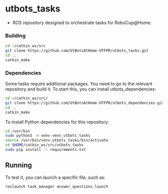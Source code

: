 # utbots_tasks
- ROS repository designed to orchestrate tasks for RoboCup@Home.

### Building

```bash
cd ~/catkin_ws/src
git clone https://github.com/UtBotsAtHome-UTFPR/utbots_tasks.git
cd ..
catkin_make
```

### Dependencies

Some tasks require additional packages. You need to go to the relevant repository and build it. 
To start this, you can install utbots_dependencies:

```bash
cd ~/catkin_ws/src/
git clone https://github.com/UtBotsAtHome-UTFPR/utbots_dependencies.git
cd ..
catkin_make
```
To install Python dependencies for this repository:

```bash
cd /usr/bin
sudo python3 -m venv venv_utbots_tasks
source /usr/bin/venv_utbots_tasks/bin/activate
cd $HOME/catkin_ws/src/utbots_tasks
sudo pip install -r requirements.txt
```

## Running

To test it, you can launch a specific file, such as:

```bash
roslaunch task_manager answer_questions.launch 
```
